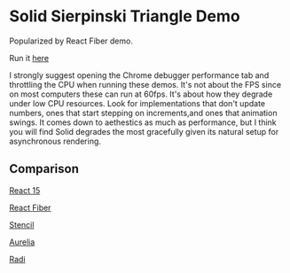 # Solid Sierpinski Triangle Demo

Popularized by React Fiber demo.

Run it [here](https://ryansolid.github.io/solid-sierpinski-triangle-demo/)

I strongly suggest opening the Chrome debugger performance tab and throttling the CPU when running these demos. It's not about the FPS since on most computers these can run at 60fps. It's about how they degrade under low CPU resources. Look for implementations that don't update numbers, ones that start stepping on increments,and ones that animation swings. It comes down to aethestics as much as performance, but I think you will find Solid degrades the most gracefully given its natural setup for asynchronous rendering.

## Comparison

[React 15](https://claudiopro.github.io/react-fiber-vs-stack-demo/stack.html)

[React Fiber](https://claudiopro.github.io/react-fiber-vs-stack-demo/fiber.html)

[Stencil](https://stencil-fiber-demo.firebaseapp.com/perf.html)

[Aurelia](http://aurelia-thousand-nodes.bigopon.surge.sh/)

[Radi](https://radi.js.org/perf-test.html)